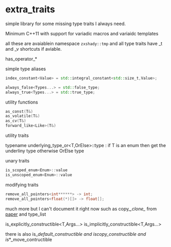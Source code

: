 # extra_traits

simple library for some missing type traits I always need.

Minimum C++11 with support for variadic macros and variaidc templates

all these are avaiablein namespace `zxshady::tmp` and all type traits have _t and _v shortcuts if aviable.


has_operator_*

simple type aliases


```cpp
index_constant<Value> = std::integral_constant<std::size_t,Value>;

always_false<Types...> = std::false_type;
always_true<Types...> = std::true_type;

```

utility functions

```cpp
as_const(T&)
as_volatile(T&)
as_cv(T&)
forward_like<Like>(T&)
```

utility traits


typename underlying_type_or<T,OrElse>::type : if T is an enum then get the underliny type otherwise OrElse type



unary traits
```cpp
is_scoped_enum<Enum>::value
is_unscoped_enum<Enum>::value
```

modifying traits
```cpp
remove_all_pointers<int******> -> int;
remove_all_pointers<float(*)[]> -> float[];
```




much more but I can't document it right now such as copy_*,clone_* from [paper](https://www.open-std.org/jtc1/sc22/wg21/docs/papers/2018/p1016r0.pdf) and type_list

is_explicitly_constructible<T,Args...>
is_implicitly_constructible<T,Args...>

there is also is_*_default_constructible and is_*_copy_constructible and is_*_move_contructible

